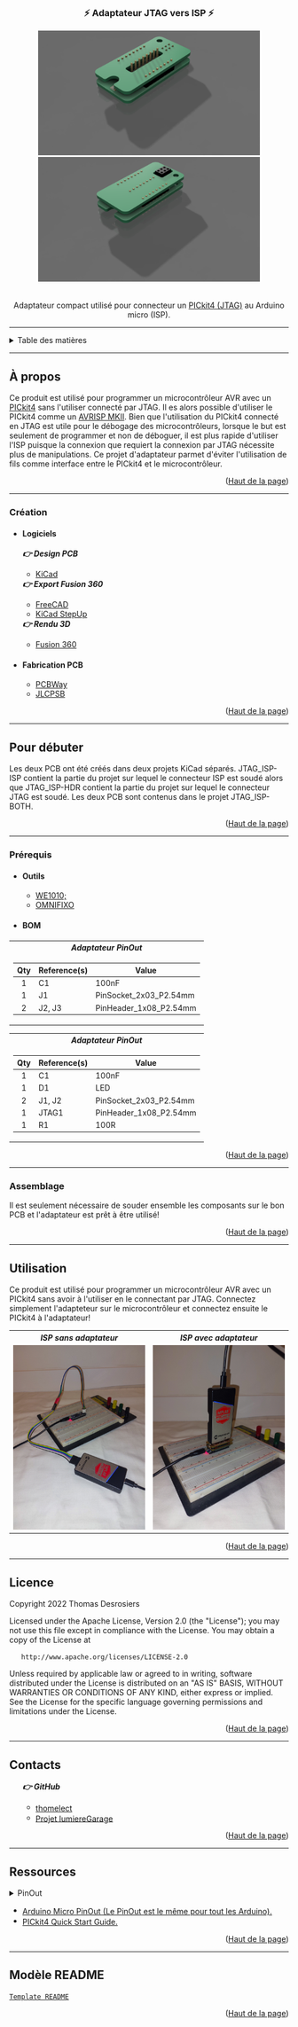 <div id="top"></div>

<div align="center">
<h3 align="center">&#9889; Adaptateur JTAG vers ISP &#9889;</h3>
<a href="docs/img/JTAG_ISP-t.png">
<img src="docs/img/JTAG_ISP-t.png" alt="Logo" width="400" height="225">
</a>
<a href="docs/img/JTAG_ISP-b.png">
<img src="docs/img/JTAG_ISP-b.png" alt="Logo" width="400" height="225">
</a>
<br>
<br>
<p align="center">Adaptateur compact utilisé pour connecteur un <a href="https://www.microchip.com/en-us/development-tool/PG164140">PICkit4 (JTAG)</a> au Arduino micro (ISP).</p>
</div>

<!-- TABLE DES MATIÈRES -->

---

<details>
<summary>Table des matières</summary>
<ol>
    <li>
        <a href="#apropos">À propos</a>
        <ul>
            <li><a href="#creation">Création</a></li>
            <ul>
                <li><a href="#creation_logiciels">Logiciels</a></li>
                <li><a href="#creation_fabrication-pcb">Fabrication PCB</a></li>
            </ul>
        </ul>
    </li>
    <li>
        <a href="#pour-debuter">Pour débuter</a>
        <ul>
            <li><a href="#prerequis">Prérequis</a>
            <ul>
                <li><a href="#prerequis_outils">Outils</a></li>
                <li><a href="#prerequis_bom">BOM</a></li>
            </ul>
            <li><a href="#assemblage">Assemblage</a></li>
        </ul>
    </li>
    <li><a href="#utilisation">Utilisation</a></li>
    <li><a href="#licence">Licence</a></li>
    <li><a href="#contacts">Contacts</a></li>
    <li><a href="#ressources">Ressources</a></li>
    <li><a href="#modele-readme">Modèle README</a></li>
</ol>
</details>

---

<!-- À-PROPOS -->

<div id="apropos"></div>

## À propos

Ce produit est utilisé pour programmer un microcontrôleur AVR avec un [PICkit4](https://www.microchip.com/en-us/development-tool/PG164140) sans l'utiliser connecté par JTAG. Il es alors possible d'utiliser le PICkit4 comme un [AVRISP MKII](https://www.microchip.com/en-us/development-tool/ATAVRISP2). Bien que l'utilisation du PICkit4 connecté en JTAG est utile pour le débogage des microcontrôleurs, lorsque le but est seulement de programmer et non de déboguer, il est plus rapide d'utiliser l'ISP puisque la connexion que requiert la connexion par JTAG nécessite plus de manipulations. Ce projet d'adaptateur parmet d'éviter l'utilisation de fils comme interface entre le PICkit4 et le microcontrôleur.

<p align="right">(<a href="#top">Haut de la page</a>)</p>

---

<!-- CRÉATION -->

<div id="creation"></div>

### Création

<div id="creation_logiciels"></div>

- #### Logiciels

<ul>
<i><strong>👉 Design PCB</strong></i>
<ul>
<li>
<a href="https://www.kicad.org/">KiCad</a>
</li>
</ul>
<i><strong>👉 Export Fusion 360</strong></i>
<ul>
<li>
<a href="https://www.freecadweb.org/">FreeCAD</a>
</li>
<li>
<a href="https://wiki.freecadweb.org/KicadStepUp_Workbench/it">KiCad StepUp</a>
</li>
</ul>
<i><strong>👉 Rendu 3D</strong></i>
<ul>
<li>
<a href="https://www.autodesk.ca/fr/products/fusion-360">Fusion 360</a>
</li>
</ul>
</ul>

<div id="creation_fabrication-pcb"></div>

- #### Fabrication PCB

    - [PCBWay](https://www.pcbway.com/)
    - [JLCPSB](https://jlcpcb.com/)

<p align="right">(<a href="#top">Haut de la page</a>)</p>

---

<!-- POUR DÉBUTER -->

<div id="pour-debuter"></div>

## Pour débuter

Les deux PCB ont été créés dans deux projets KiCad séparés. JTAG_ISP-ISP contient la partie du projet sur lequel le connecteur ISP est soudé alors que JTAG_ISP-HDR contient la partie du projet sur lequel le connecteur JTAG est soudé. Les deux PCB sont contenus dans le projet JTAG_ISP-BOTH.

<p align="right">(<a href="#top">Haut de la page</a>)</p>

---

<!-- PRÉREQUIS -->

<div id="prerequis"></div>

### Prérequis

<div id="prerequis_outils"></div>

- #### Outils

  - [WE1010;](https://www.weller-tools.com/we1010na/)
  - [OMNIFIXO](https://omnifixo.com/)

<div id="prerequis_bom"></div>

- #### BOM

<table>
<tr>
<th><i>Adaptateur PinOut</i></th>
</tr>
<tr>
<td>

| Qty | Reference(s) | Value                  |
| :-: | :----------- | ---------------------- |
|  1  | C1           | 100nF                  |
|  1  | J1           | PinSocket_2x03_P2.54mm |
|  2  | J2, J3       | PinHeader_1x08_P2.54mm |

</td>
</tr>
</table>
<table>
<tr>
<th><i>Adaptateur PinOut</i></th>
</tr>
<tr>
<td>

| Qty | Reference(s) |          Value         |
| :-: | :----------- | ---------------------- |
|  1  | C1           | 100nF                  |
|  1  | D1           | LED                    |
|  2  | J1, J2       | PinSocket_2x03_P2.54mm |
|  1  | JTAG1        | PinHeader_1x08_P2.54mm |
|  1  | R1           | 100R                   |

</td>
</tr>
</table>

<p align="right">(<a href="#top">Haut de la page</a>)</p>

---

<!-- ASSEMBLAGE -->

<div id="assemblage"></div>

### Assemblage

Il est seulement nécessaire de souder ensemble les composants sur le bon PCB et l'adaptateur est prêt à être utilisé!

<p align="right">(<a href="#top">Haut de la page</a>)</p>

---

<!-- UTILISATION -->

<div id="utilisation"></div>

## Utilisation

Ce produit est utilisé pour programmer un microcontrôleur AVR avec un PICkit4 sans avoir à l'utiliser en le connectant par JTAG. Connectez simplement l'adapteteur sur le microcontrôleur et connectez ensuite le PICkit4 à l'adaptateur!

<table>
<tr>
<th><i>ISP sans adaptateur</i></th>
<th><i>ISP avec adaptateur</i></th>
</tr>
<tr>
<td>
<a href="docs/img/utilisationAvant.jpg">
<img src="docs/img/utilisationAvant.jpg" alt="Logo" width="250" height="333">
</a>
</td>
<td>
<a href="docs/img/utilisationApres.jpg">
<img src="docs/img/utilisationApres.jpg" alt="Logo" width="250" height="333">
</a>
</td>
</tr>
</table>

<p align="right">(<a href="#top">Haut de la page</a>)</p>

---

<!-- LICENCE -->

<div id="licence"></div>

## Licence

Copyright 2022 Thomas Desrosiers

Licensed under the Apache License, Version 2.0 (the "License");
you may not use this file except in compliance with the License.
You may obtain a copy of the License at

       http://www.apache.org/licenses/LICENSE-2.0

Unless required by applicable law or agreed to in writing, software
distributed under the License is distributed on an "AS IS" BASIS,
WITHOUT WARRANTIES OR CONDITIONS OF ANY KIND, either express or implied.
See the License for the specific language governing permissions and
limitations under the License.

<p align="right">(<a href="#top">Haut de la page</a>)</p>

---

<!-- CONTACTS -->

<div id="contacts"></div>

## Contacts

<ul>
<i><strong>👉 GitHub</strong></i>
<ul>
<li>
<a href="https://github.com/thomelect" style="vertical-align:middle">thomelect</a>
</li>
<li>
<a href="https://github.com/thomelect/JTAG_ISP-adaptateur/" style="vertical-align:middle">Projet lumiereGarage</a>
</li>
</ul>
</ul>

<p align="right">(<a href="#top">Haut de la page</a>)</p>

---

<!-- RESSOURCES -->

<div id="ressources"></div>

## Ressources

<details>
<summary>PinOut</summary>
<table>
<tr>
<th><i>PICkit4</i></th>
<th><i>JTAP PinOut</i></th>
<th><i>ARDUINO ISP PinOut
<i></th>
</tr>
<tr>
<td>

<table>
<tr>
<th>Pin #</th>
<th>PICkit4</th>
</tr>
<tr>
<td>1</td>
<td>Vpp/NMCLR</td>
</tr>
<tr>
<td>2</td>
<td>VDD</td>
</tr>
<tr>
<td>3</td>
<td>GND</td>
</tr>
<tr>
<td>4</td>
<td>PGD</td>
</tr>
<tr>
<td>5</td>
<td>PGC</td>
</tr>
<tr>
<td>6</td>
<td>AUX</td>
</tr>
<tr>
<td>7</td>
<td>TDI</td>
</tr>
<tr>
<td>8</td>
<td>TMS</td>
</tr>
</table>

</td>
<td>

<table style="vertical-align:top">
<tr>
<th>Pin #</th>
<th>JTAG</th>
</tr>
<tr>
<td>1</td>
<td>-</td>
</tr>
<tr>
<td>2</td>
<td>VDD</td>
</tr>
<tr>
<td>3</td>
<td>GND</td>
</tr>
<tr>
<td>4</td>
<td>TDO</td>
</tr>
<tr>
<td>5</td>
<td>TCK</td>
</tr>
<tr>
<td>6</td>
<td>NRESET</td>
</tr>
<tr>
<td>7</td>
<td>TDI</td>
</tr>
<tr>
<td>8</td>
<td>TMS</td>
</tr>
</table>

</td>
<td>

<table>
<tr>
<th>Pin #</th>
<th>ISP</th>
</tr>
<tr>
<td>1</td>
<td>CIPO (MISO)</td>
</tr>
<tr>
<td>2</td>
<td>VCC</td>
</tr>
<tr>
<td>3</td>
<td>SCK</td>
</tr>
<tr>
<td>4</td>
<td>COPI (MOSI)</td>
</tr>
<tr>
<td>5</td>
<td>RESET</td>
</tr>
<tr>
<td>6</td>
<td>GND</td>
</tr>
</table>

</td>
</tr>
</table>
<table>
<tr>
<th><i>Adaptateur PinOut</i></th>
</tr>
<tr>
<td>

<table>
<tr>
<th>Pin #</th>
<th>JTAG</th>
<th>ISP</th>
</tr>
<tr>
<td>1</td>
<td>-</td>
<td>-</td>
</tr>
<tr>
<td>2</td>
<td>VDD</td>
<td>VCC</td>
</tr>
<tr>
<td>3</td>
<td>GND</td>
<td>GND</td>
</tr>
<tr>
<td>4</td>
<td>TDO</td>
<td>CIPO (MISO)</td>
</tr>
<tr>
<td>5</td>
<td>TCK</td>
<td>SCK</td>
</tr>
<tr>
<td>6</td>
<td>NRESET</td>
<td>RESET#</td>
</tr>
<tr>
<td>7</td>
<td>TDI</td>
<td>COPI (MOSI)</td>
</tr>
<tr>
<td>8</td>
<td>TMS</td>
<td>-</td>
</tr>
</table>

</td>
</tr>
</table>
</details>

<ul>
<li>
<a href="https://docs.arduino.cc/static/59994142e99a42eea5731bf61b08922b/A000053-full-pinout.pdf"
style="vertical-align:middle">Arduino Micro PinOut (Le PinOut est le même pour tout les Arduino).</a>
</li>
<li>
<a href="http://ww1.microchip.com/downloads/en/devicedoc/50002721a.pdf" style="vertical-align:middle">PICkit4
Quick Start Guide.</a>
</li>
</ul>

<p align="right">(<a href="#top">Haut de la page</a>)</p>

---

<!-- MODÈLE README -->

<div id="modele-readme"></div>

## Modèle README

<a href="https://github.com/othneildrew/Best-README-Template/blob/master/BLANK_README.md">`Template README`</a>

<p align="right">(<a href="#top">Haut de la page</a>)</p>
